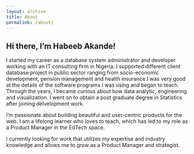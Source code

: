 ```yaml
---
layout: archive
title: About
permalink: /about/
---
```


## Hi there, I’m Habeeb Akande!
I started my career as a database system administrator and developer working with an IT consulting firm in Nigeria. I supported different client database project in public sector ranging from socio-economic development, pension management and health insurance.I was very good at the details of the software programs I was using and began to teach. Through the years, I became curious about how data analytic, engineering and visualization. I went on to obtain a post graduate degree in Statistics after joining delvelopment work. 

I’m passionate about building beautiful and user-centric products for the web. I am a lifelong learner who loves to teach, which has led to my role as a Product Manager in the EdTech space.

I currently looking for work that utilizes my expertise and industry knowledge and allows me to grow as a Product Manager and strategist.